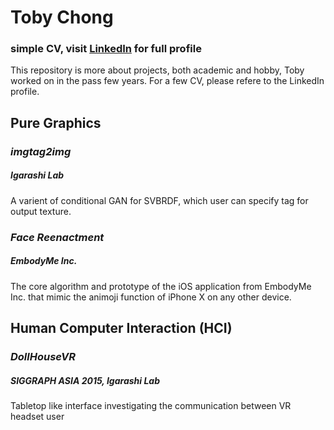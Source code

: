 # __Toby Chong__

### simple CV, visit [LinkedIn](https://www.linkedin.com/in/tobychong/) for full profile

This repository is more about projects, both academic and hobby, Toby worked on in the pass few years. For a few CV, please refere to the LinkedIn profile.

## Pure Graphics

### *imgtag2img*
##### Igarashi Lab
A varient of conditional GAN for SVBRDF, which user can specify tag for output texture.

### *Face Reenactment*
##### EmbodyMe Inc.
The core algorithm and prototype of the iOS application from EmbodyMe Inc. that mimic the animoji function of iPhone X on any other device.



## Human Computer Interaction (HCI)

### *DollHouseVR*
##### SIGGRAPH ASIA 2015,  Igarashi Lab

Tabletop like interface investigating the communication between VR headset user 